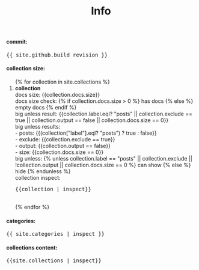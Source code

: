 ﻿---
layout: default
title: Info
published: true
exclude: true
---

#### commit:
<pre>{{ site.github.build_revision }}</pre>

#### collection size:
<ol>
  {% for collection in site.collections %}
    <li> <b>collection</b><br>
      docs size: {{collection.docs.size}}<br>
      docs size check: {% if collection.docs.size > 0 %} has docs {% else %} empty docs {% endif %}<br>
      big unless result: {{collection.label.eql? "posts" || collection.exclude == true || collection.output == false || collection.docs.size == 0}}<br>
      big unless results:<br>
      - posts: {{(collection["label"].eql? "posts") ? true : false}}<br>
      - exclude: {{collection.exclude == true}}<br>
      - output: {{collection.output == false}}<br>
      - size: {{collection.docs.size == 0}}<br>
      big unless: {% unless collection.label == "posts" || collection.exclude || !collection.output || collection.docs.size == 0 %} can show {% else %} hide {% endunless %}<br>
      collection inspect:<br>
      <pre>{{collection | inspect}}</pre><br>
    </li>
  {% endfor %}
</ol>

#### categories:
<pre>{{ site.categories | inspect }}</pre>

#### collections content:
<pre>{{site.collections | inspect}}</pre>